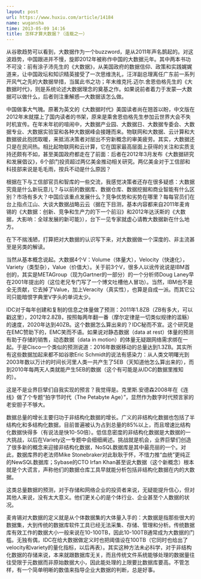 ```yaml
---
layout: post
url: https://www.huxiu.com/article/14184
name: wugansha
time: 2013-05-09 14:16
title: 怎样才算大数据？（连载之一）
---
```

从谷歌趋势可以看到，大数据作为一个buzzword，是从2011年声名鹊起的。对这波趋势，中国跟进并不慢，旋即2012年被称作中国的大数据元年。其中两本书功不可没：前有涂子沛先生的《大数据》，从美国政府的数据信仰、政策和实践娓娓道来，让中国政坛和知识精英接受了一次思维洗礼，汪洋副总理离任广东前一系列开风气之先的大数据举措，当属此书之功；年末维克托.迈尔.舍恩伯格先生的《大数据时代》，则是系统论述大数据理念的奠基之作。如果说前者着力于发蒙—大数据可以做什么，后者则注重解惑—大数据该怎么做。

中国做事大气魄。原著为英文的《大数据时代》美国读者尚在翘首以盼，中文版在2012年末就摆上了国内读者的书架，原来是乘舍恩伯格先生参加云世界大会不失时机宣传。在年末年初的喧闹中，大数据产业园、大数据日、大数据专委会、大数据专业、大数据实验室和各种大数据峰会接踵而来。物联网和大数据、云计算和大数据彼此抱团取暖，来抵消决策者对层出不穷新概念的审美疲劳。其实，大数据还只是在民间热。相比起物联网和云计算，它在国家最高层面上获得的关注和实质支持还颇有不如，甚至美国政府都走在了前面：后者在2012年3月发布《大数据研究和发展倡议》，6个部门投资超过两亿美金推动相关研究。两亿美金对于工信部和科技部来说是毛毛雨，按兵不动是什么原因？

根据在下与工信部官员和智库的一些交流，我感觉决策者还存在很多疑惑：大数据究竟是什么新玩意儿？与以前的数据库、数据仓库、数据挖掘和商业智能有什么区别？市场有多大？中国应该重点发展什么？竞争优势和劣势在哪里？每每官员们在台上指点江山、大谈大数据战略云云（据在下目测，基本内容都来自2011年麦肯锡的《大数据：创新、竞争和生产力的下一个前沿》和2012年达沃斯的《大数据，大影响：全球发展的新可能》），台下一见专家就虚心请教大数据新在什么地方。

在下不揣浅陋，打算把对大数据的认识写下来，对大数据做一个深度的、非主流甚至是另类的解读。

当然从基本概念说起。大数据4个V：Volume（体量大），Velocity（快速化），Variety（类型杂），Value（价值大）。关于前3个V，很多人以讹传讹说是IBM首创的，其实是METAGroup（现为Gartner的一部分）的一个分析师Doug Laney早在2001年提出的（这位老兄专门写了一个博文吐槽他人冒功）。当然，IBM也不是全无贡献，它去掉了Value，加上Veracity（真实性），也算是自成一派。而其它公司只能暗恨字典里V字头的单词太少。

IDC对于每年创建和复制的信息之体量做了预测：2011年1.8ZB（ZB有多大，可以戳这里），2012年2.8ZB，按照每两年翻一番（摩尔定律是一切类似规律的滥觞）的速度，2020年达到40ZB。这个数据怎么算出来的？IDC秘而不宣。这个研究是在EMC赞助下的，EMC笑而不语。如果说对静态数据（data at rest）体量的预测有助于存储的销售，动态数据（data in motion）的体量无疑跟网络需求绑在一起。于是Cisco一个类似的预测说道：2016年数据移动的总量达到1.3ZB。其实所有这些数据加起来都不如谷歌Eric Schmidt的说法有感染力：从人类文明曙光到2003年数以万计的时间长河里人类一共产生了5EB（天知道他怎么算出来的），而到2010年每两天人类就能产生5EB的数据（这个有可能是从IDC的数据里推知的）。

这是不是业界巨擘们自我实现的预言？我觉得是。克里斯.安德森2008年在《连线》做了个专题“拍字节时代（The Petabyte Age）”，显然作为数字时代预言家的老安胆子不够大。

数据总量的增长主要归功于非结构化数据的增长。广义的非结构化数据也包括了半结构化和多结构化数据，目前普遍被认为占到总量的85%以上，而且增速比结构化数据快得多（有说法是快10-50倍）。低信息密度的非结构化数据是大数据的一大挑战，以后在Variety这一专题中会细细阐述。挑战就是机会，业界巨擘们创造了很多新的概念来迎接非结构化数据，NoSQL数据库是其中最亮丽的一个。对此，数据库界的老法师Mike Stonebraker对此耿耿于怀，不惜力推“血统”更纯正的NewSQL数据库；Sybase的CTO Irfan Khan甚至说大数据（这个新概念）根本就是个大谎言，声称他们的数据仓库工具早就能分析包括非结构化数据在内的大数据。

这类总量数据的预测，对于存储和网络企业的投资者来说，无疑能提升信心，但对其他人来说，没有太大意义。他们更关心的是个体行业、企业甚至个人数据的状况。

麦肯锡对大数据的定义就是从个体数据集的大体量入手的：大数据是指那些很大的数据集，大到传统的数据库软件工具已经无法采集、存储、管理和分析。传统数据库有效工作的数据大小一般来说在10-100TB，因此10-100TB通常成为大数据的门槛。无独有偶，IDC在给大数据做定义时也把阈值设在100TB（它同时也给出了velocity和variety的量化指标，以后再表）。其实这种方法未必科学，对于非结构化数据的存储来说，本来就跟数据库无关，而且传统文件系统能够处理的数据量往往受限于元数据而非原始数据大小，因此能处理的上限要比数据库要高。不管怎样，有一个简单明晰的数值来指导企业大数据的判断，总是好事。

